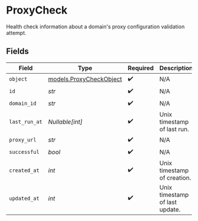# ProxyCheck

Health check information about a domain's proxy configuration validation attempt.


## Fields

| Field                                                    | Type                                                     | Required                                                 | Description                                              | Example                                                  |
| -------------------------------------------------------- | -------------------------------------------------------- | -------------------------------------------------------- | -------------------------------------------------------- | -------------------------------------------------------- |
| `object`                                                 | [models.ProxyCheckObject](../models/proxycheckobject.md) | :heavy_check_mark:                                       | N/A                                                      | proxy_check                                              |
| `id`                                                     | *str*                                                    | :heavy_check_mark:                                       | N/A                                                      | chk_3498fd                                               |
| `domain_id`                                              | *str*                                                    | :heavy_check_mark:                                       | N/A                                                      | domain_32hfu3e                                           |
| `last_run_at`                                            | *Nullable[int]*                                          | :heavy_check_mark:                                       | Unix timestamp of last run.<br/>                         | 1622547600                                               |
| `proxy_url`                                              | *str*                                                    | :heavy_check_mark:                                       | N/A                                                      | https://example.com/__clerk                              |
| `successful`                                             | *bool*                                                   | :heavy_check_mark:                                       | N/A                                                      | true                                                     |
| `created_at`                                             | *int*                                                    | :heavy_check_mark:                                       | Unix timestamp of creation.<br/>                         | 1622547000                                               |
| `updated_at`                                             | *int*                                                    | :heavy_check_mark:                                       | Unix timestamp of last update.<br/>                      | 1622547700                                               |